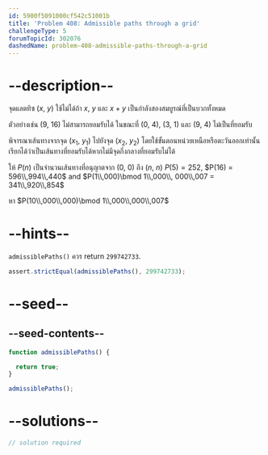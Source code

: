 ```yaml
---
id: 5900f5091000cf542c51001b
title: 'Problem 408: Admissible paths through a grid'
challengeType: 5
forumTopicId: 302076
dashedName: problem-408-admissible-paths-through-a-grid
---
```


# --description--

จุดแลตทิซ ($x$, $y$) ใช้ไม่ได้ถ้า $x$, $y$ และ $x + y$ เป็นกำลังสองสมบูรณ์ที่เป็นบวกทั้งหมด

ตัวอย่างเช่น (9, 16) ไม่สามารถยอมรับได้ ในขณะที่ (0, 4), (3, 1) และ (9, 4) ไม่เป็นที่ยอมรับ

พิจารณาเส้นทางจากจุด ($x_1$, $y_1$) ไปยังจุด ($x_2$, $y_2$) โดยใช้ขั้นตอนหน่วยเหนือหรือตะวันออกเท่านั้น เรียกได้ว่าเป็นเส้นทางที่ยอมรับได้หากไม่มีจุดกึ่งกลางที่ยอมรับไม่ได้

ให้ $P(n)$ เป็นจำนวนเส้นทางที่อนุญาตจาก (0, 0) ถึง ($n$, $n$) $P(5) = 252$, $P(16) = 596\\,994\\,440$ and $P(1\\,000)\bmod 1\\,000\\, 000\\,007 = 341\\,920\\,854$

หา $P(10\\,000\\,000)\bmod 1\\,000\\,000\\,007$

# --hints--

`admissiblePaths()` ควร return `299742733`.

```js
assert.strictEqual(admissiblePaths(), 299742733);
```

# --seed--

## --seed-contents--

```js
function admissiblePaths() {

  return true;
}

admissiblePaths();
```

# --solutions--

```js
// solution required
```

